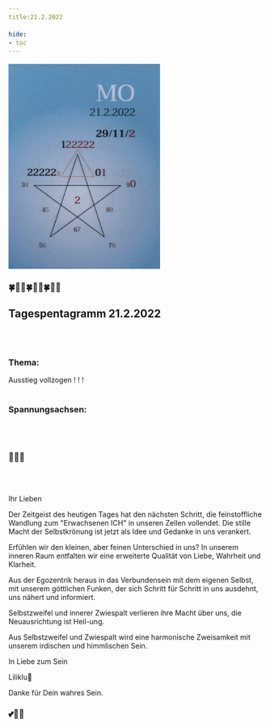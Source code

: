 ```yaml
---
title:21.2.2022

hide:
- toc
---
```



<style>
img {
  width: 300px;
  max-width: 99%
}
</style>

![](../img/2022-02-21.png)

### 🍀🦋💚🍀🦋💚🍀🦋💚

## **Tagespentagramm 21.2.2022**
<br><br>
### **Thema:**
Ausstieg vollzogen ! ! !
<br><br>


### **Spannungsachsen:**
<br><br>
### **🌷🌸🌷**

<br><br>

Ihr Lieben

Der Zeitgeist des heutigen Tages hat den nächsten Schritt, die feinstoffliche Wandlung zum "Erwachsenen ICH" in unseren Zellen vollendet. Die stille Macht der Selbstkrönung ist jetzt als Idee und Gedanke in uns verankert.

Erfühlen wir den kleinen, aber feinen Unterschied in uns? In unserem inneren Raum entfalten wir eine erweiterte Qualität von Liebe, Wahrheit und Klarheit.

Aus der Egozentrik heraus in das Verbundensein mit dem eigenen Selbst, mit unserem göttlichen Funken, der sich Schritt für Schritt in uns ausdehnt, uns nähert und informiert.

Selbstzweifel und innerer Zwiespalt verlieren ihre Macht über uns, die Neuausrichtung ist Heil-ung.

Aus Selbstzweifel und Zwiespalt wird eine harmonische Zweisamkeit mit unserem irdischen und himmlischen Sein.

In Liebe zum Sein

Liliklu🦋

Danke für Dein wahres Sein.
### 💕🌷🌸
